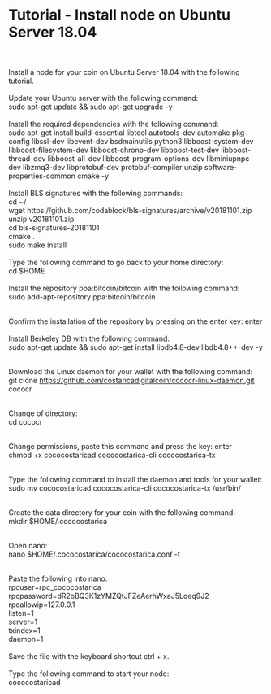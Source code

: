 <h1>Tutorial - Install node on Ubuntu Server 18.04</h1>
<br/><br/>
Install a node for your coin on Ubuntu Server 18.04 with the following tutorial.
<br/><br/>
Update your Ubuntu server with the following command:<br/>
sudo apt-get update && sudo apt-get upgrade -y
<br/><br/>
Install the required dependencies with the following command:<br/>
 sudo apt-get install build-essential libtool autotools-dev automake pkg-config libssl-dev libevent-dev bsdmainutils python3 libboost-system-dev libboost-filesystem-dev libboost-chrono-dev libboost-test-dev libboost-thread-dev libboost-all-dev libboost-program-options-dev libminiupnpc-dev libzmq3-dev libprotobuf-dev protobuf-compiler unzip software-properties-common cmake -y
<br/><br/>
Install BLS signatures with the following commands:<br/>
cd ~/<br/>
wget https://github.com/codablock/bls-signatures/archive/v20181101.zip<br/>
unzip v20181101.zip<br/>
cd bls-signatures-20181101<br/>
cmake .<br/>
sudo make install
<br/><br/>
Type the following command to go back to your home directory:<br/>
cd $HOME
<br/><br/>
Install the repository ppa:bitcoin/bitcoin with the following command:<br/>
sudo add-apt-repository ppa:bitcoin/bitcoin
<br/><br/>

Confirm the installation of the repository by pressing on the enter key: enter
<br/><br/>
Install Berkeley DB with the following command:<br/>
sudo apt-get update && sudo apt-get install libdb4.8-dev libdb4.8++-dev -y
<br/><br/>

Download the Linux daemon for your wallet with the following command:<br/>
git clone https://github.com/costaricadigitalcoin/cococr-linux-daemon.git cococr
<br/><br/>

Change of directory:<br/>
cd cococr
<br/><br/>

Change permissions, paste this command and press the key: enter<br/>
chmod +x cococostaricad cococostarica-cli cococostarica-tx 
<br/><br/>

Type the following command to install the daemon and tools for your wallet:<br/>
sudo mv cococostaricad cococostarica-cli cococostarica-tx /usr/bin/
<br/><br/>

Create the data directory for your coin with the following command:<br/>
mkdir $HOME/.cococostarica
<br/><br/>

Open nano:<br/>
nano $HOME/.cococostarica/cococostarica.conf -t
<br/><br/>

Paste the following into nano:<br/>
rpcuser=rpc_cococostarica<br/>
rpcpassword=dR2oBQ3K1zYMZQtJFZeAerhWxaJ5Lqeq9J2<br/>
rpcallowip=127.0.0.1<br/>
listen=1<br/>
server=1<br/>
txindex=1<br/>
daemon=1<br/>
<br/>
Save the file with the keyboard shortcut ctrl + x.
<br/><br/>
Type the following command to start your node:<br/>
cococostaricad
